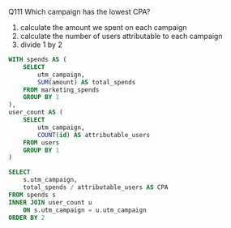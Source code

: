 Q111 Which campaign has the lowest CPA?

1. calculate the amount we spent on each campaign 
2. calculate the number of users attributable to each campaign 
3. divide 1 by 2 

```sql 
WITH spends AS (
	SELECT
		utm_campaign,
		SUM(amount) AS total_spends
	FROM marketing_spends
	GROUP BY 1
),
user_count AS (
	SELECT
		utm_campaign,
		COUNT(id) AS attributable_users
	FROM users
	GROUP BY 1
)

SELECT
	s.utm_campaign,
	total_spends / attributable_users AS CPA
FROM spends s
INNER JOIN user_count u 
	ON s.utm_campaign = u.utm_campaign
ORDER BY 2
```
